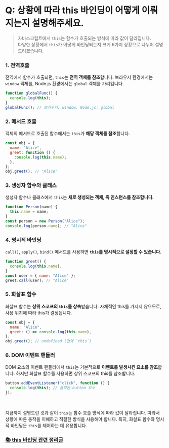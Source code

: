 # Q: 상황에 따라 this 바인딩이 어떻게 이뤄지는지 설명해주세요.
> 자바스크립트에서 `this`는 함수가 호출되는 방식에 따라 값이 달라집니다.  
> 다양한 상황에서 `this`가 어떻게 바인딩되는지 크게 6가지 상황으로 나누어 설명드리겠습니다.

### 1. 전역호출

전역에서 함수가 호출되면, `this`는 **전역 객체를 참조**합니다. 브라우저 환경에서는 `window` 객체를, Node.js 환경에서는 `global` 객체를 가리킵니다.

```javascript
function globalFunc() {
  console.log(this);
}
globalFunc(); // 브라우저: window, Node.js: global
```

### 2. 메서드 호출

객체의 메서드로 호출된 함수에서는 `this`가 **해당 객체를 참조**합니다.

```javascript
const obj = {
  name: "Alice",
  greet: function () {
    console.log(this.name);
  },
};
obj.greet(); // "Alice"
```

### 3. 생성자 함수와 클래스

생성자 함수나 클래스에서 `this`는 **새로 생성되는 객체, 즉 인스턴스를 참조합니다.**

```javascript
function Person(name) {
  this.name = name;
}
const person = new Person("Alice");
console.log(person.name); // "Alice"
```

### 4. 명시적 바인딩

`call()`, `apply()`, `bind()` 메서드를 사용하면 **`this`를 명시적으로 설정할 수 있습니다.**

```javascript
function greet() {
  console.log(this.name);
}
const user = { name: "Alice" };
greet.call(user); // "Alice"
```

### 5. 화살표 함수

화살표 함수는 **상위 스코프의 `this`를 상속**받습니다. 자체적인 this를 가지지 않으므로, 사용 위치에 따라 this가 결정됩니다.

```javascript
const obj = {
  name: "Alice",
  greet: () => console.log(this.name),
};
obj.greet(); // undefined (전역 `this`)
```

### 6. DOM 이벤트 핸들러

DOM 요소의 이벤트 핸들러에서 `this`는 기본적으로 **이벤트를 발생시킨 요소를 참조**합니다. 하지만 화살표 함수를 사용하면 상위 스코프의 this를 참조합니다.

```javascript
button.addEventListener("click", function () {
  console.log(this); // 클릭된 button 요소
});
```

<br/>

지금까지 설명드린 것과 같이 `this`는 함수 호출 방식에 따라 값이 달라집니다. 따라서 상황에 따른 동작을 이해하고 적절한 방식을 사용해야 합니다. 특히, 화살표 함수와 명시적 바인딩은 `this`를 제어하는 데 유용합니다.

### [📚 this 바인딩 관련 정리글](https://velog.io/@hongdongk/JavaScript%EC%9D%98-this%EC%9D%98)


